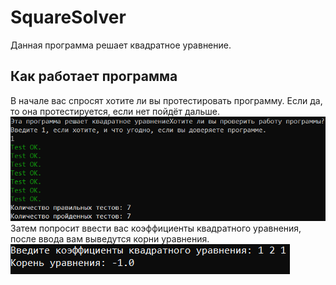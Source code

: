 # SquareSolver
Данная программа решает квадратное уравнение.
## Как работает программа
В начале вас спросят хотите ли вы протестировать программу. Если да, то она протестируется, если нет пойдёт дальше.\
![](https://github.com/OFFlinea/SquareSolver/blob/main/pictures/test.png)\
Затем попросит ввести вас коэффициенты квадратного уравнения, после ввода вам выведутся корни уравнения.\
![](https://github.com/OFFlinea/SquareSolver/blob/main/pictures/solver.png)
